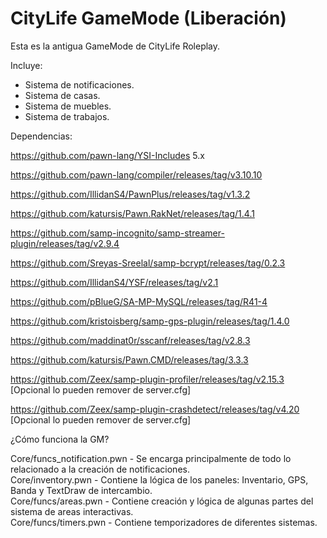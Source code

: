 # CityLife GameMode (Liberación)

Esta es la antigua GameMode de CityLife Roleplay.

Incluye:
- Sistema de  notificaciones.
- Sistema de casas.
- Sistema de muebles.
- Sistema de trabajos.

Dependencias:

https://github.com/pawn-lang/YSI-Includes 5.x

https://github.com/pawn-lang/compiler/releases/tag/v3.10.10

https://github.com/IllidanS4/PawnPlus/releases/tag/v1.3.2

https://github.com/katursis/Pawn.RakNet/releases/tag/1.4.1

https://github.com/samp-incognito/samp-streamer-plugin/releases/tag/v2.9.4

https://github.com/Sreyas-Sreelal/samp-bcrypt/releases/tag/0.2.3

https://github.com/IllidanS4/YSF/releases/tag/v2.1

https://github.com/pBlueG/SA-MP-MySQL/releases/tag/R41-4

https://github.com/kristoisberg/samp-gps-plugin/releases/tag/1.4.0

https://github.com/maddinat0r/sscanf/releases/tag/v2.8.3

https://github.com/katursis/Pawn.CMD/releases/tag/3.3.3

https://github.com/Zeex/samp-plugin-profiler/releases/tag/v2.15.3 [Opcional lo pueden remover de server.cfg] 

https://github.com/Zeex/samp-plugin-crashdetect/releases/tag/v4.20 [Opcional lo pueden remover de server.cfg]

¿Cómo funciona la GM?

Core/funcs_notification.pwn - Se encarga principalmente de todo lo relacionado a la creación de notificaciones.<br />
Core/inventory.pwn - Contiene la lógica de los paneles: Inventario, GPS, Banda y TextDraw de intercambio.<br />
Core/funcs/areas.pwn - Contiene creación y lógica de algunas partes del sistema de areas interactivas.<br />
Core/funcs/timers.pwn - Contiene temporizadores de diferentes sistemas.<br />


